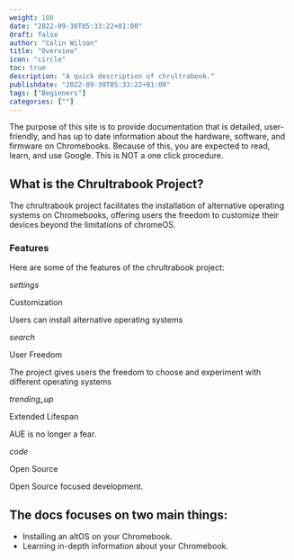 ```yaml
---
weight: 100
date: "2022-09-30T05:33:22+01:00"
draft: false
author: "Colin Wilson"
title: "Overview"
icon: "circle"
toc: true
description: "A quick description of chrultrabook."
publishdate: "2022-09-30T05:33:22+01:00"
tags: ["Beginners"]
categories: [""]
---
```


The purpose of this site is to provide documentation that is detailed, user-friendly, and has up to date information about the hardware, software, and firmware on Chromebooks. Because of this, you are expected to read, learn, and use Google. This is NOT a one click procedure.

## What is the Chrultrabook Project?

The chrultrabook project facilitates the installation of alternative operating systems on Chromebooks, offering users the freedom to customize their devices beyond the limitations of chromeOS.

### Features

Here are some of the features of the chrultrabook project:

<div class="row flex-xl-wrap pb-4">

<div id="list-item" class="col-md-4 col-12 py-2">
  <a class="text-decoration-none text-reset">
  <div class="card h-100 features feature-full-bg rounded p-4 position-relative overflow-hidden border-1">
      <span class="h1 icon-color">
        <i class="material-icons align-middle">settings</i>
      </span>
      <div class="card-body p-0 content">
        <p class="fs-5 fw-semibold card-title mb-1">Customization</p>
        <p class="para card-text mb-0">Users can install alternative operating systems</p>
      </div>
    </div>
  </a>
</div>

<div id="list-item" class="col-md-4 col-12 py-2">
  <a class="text-decoration-none text-reset">
    <div class="card h-100 features feature-full-bg rounded p-4 position-relative overflow-hidden border-1">
      <span class="h1 icon-color">
        <i class="material-icons align-middle">search</i>
      </span>
      <div class="card-body p-0 content">
        <p class="fs-5 fw-semibold card-title mb-1">User Freedom</p>
        <p class="para card-text mb-0">The project gives users the freedom to choose and experiment with different operating systems</p>
      </div>
    </div>
  </a>
</div>

<div id="list-item" class="col-md-4 col-12 py-2">
  <a class="text-decoration-none text-reset">
    <div class="card h-100 features feature-full-bg rounded p-4 position-relative overflow-hidden border-1">
      <span class="h1 icon-color">
        <i class="material-icons align-middle">trending_up</i>
      </span>
      <div class="card-body p-0 content">
        <p class="fs-5 fw-semibold card-title mb-1">Extended Lifespan</p>
        <p class="para card-text mb-0">AUE is no longer a fear.</p>
      </div>
    </div>
  </a>
</div>

<div id="list-item" class="col-md-4 col-12 py-2">
  <a class="text-decoration-none text-reset">
    <div class="card h-100 features feature-full-bg rounded p-4 position-relative overflow-hidden border-1">
      <span class="h1 icon-color">
        <i class="material-icons align-middle">code</i>
      </span>
      <div class="card-body p-0 content">
        <p class="fs-5 fw-semibold card-title mb-1">Open Source</p>
        <p class="para card-text mb-0">Open Source focused development.</p>
      </div>
    </div>
  </a>
</div>

</div>

## The docs focuses on two main things:

* Installing an altOS on your Chromebook.
* Learning in-depth information about your Chromebook.
